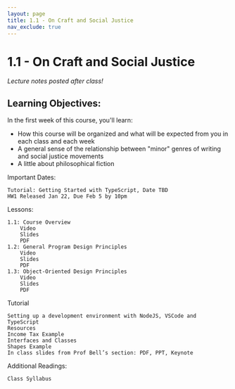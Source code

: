```yaml
---
layout: page
title: 1.1 - On Craft and Social Justice
nav_exclude: true
---
```


# 1.1 - On Craft and Social Justice

*Lecture notes posted after class!*



## Learning Objectives:

In the first week of this course, you'll learn:

- How this course will be organized and what will be expected from you in each class and each week
- A general sense of the relationship between "minor" genres of writing and social justice movements
- A little about philosophical fiction 


Important Dates:

    Tutorial: Getting Started with TypeScript, Date TBD
    HW1 Released Jan 22, Due Feb 5 by 10pm

Lessons:

    1.1: Course Overview
        Video
        Slides
        PDF
    1.2: General Program Design Principles
        Video
        Slides
        PDF
    1.3: Object-Oriented Design Principles
        Video
        Slides
        PDF

Tutorial

    Setting up a development environment with NodeJS, VSCode and TypeScript
    Resources
    Income Tax Example
    Interfaces and Classes
    Shapes Example
    In class slides from Prof Bell’s section: PDF, PPT, Keynote

Additional Readings:

    Class Syllabus